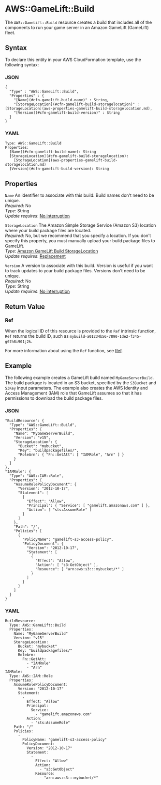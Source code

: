 # AWS::GameLift::Build<a name="aws-resource-gamelift-build"></a>

The `AWS::GameLift::Build` resource creates a build that includes all of the components to run your game server in an Amazon GameLift \(GameLift\) fleet\.

## Syntax<a name="aws-resource-gamelift-build-syntax"></a>

To declare this entity in your AWS CloudFormation template, use the following syntax:

### JSON<a name="aws-resource-gamelift-build-syntax.json"></a>

```
{
  "Type" : "AWS::GameLift::Build",
  "Properties" : {
    "[Name](#cfn-gamelift-build-name)" : String,
    "[StorageLocation](#cfn-gamelift-build-storagelocation)" : [StorageLocation](aws-properties-gamelift-build-storagelocation.md),
    "[Version](#cfn-gamelift-build-version)" : String
  }
}
```

### YAML<a name="aws-resource-gamelift-build-syntax.yaml"></a>

```
Type: AWS::GameLift::Build
Properties: 
  [Name](#cfn-gamelift-build-name): String
  [StorageLocation](#cfn-gamelift-build-storagelocation):
    [StorageLocation](aws-properties-gamelift-build-storagelocation.md)
  [Version](#cfn-gamelift-build-version): String
```

## Properties<a name="w13ab1c21c10d147c17b7"></a>

`Name`  <a name="cfn-gamelift-build-name"></a>
An identifier to associate with this build\. Build names don't need to be unique\.  
*Required*: No  
*Type*: String  
*Update requires*: [No interruption](using-cfn-updating-stacks-update-behaviors.md#update-no-interrupt)

`StorageLocation`  <a name="cfn-gamelift-build-storagelocation"></a>
The Amazon Simple Storage Service \(Amazon S3\) location where your build package files are located\.  
*Required*: No, but we recommend that you specify a location\. If you don't specify this property, you must manually upload your build package files to GameLift\.  
*Type*: [Amazon GameLift Build StorageLocation](aws-properties-gamelift-build-storagelocation.md)  
*Update requires*: [Replacement](using-cfn-updating-stacks-update-behaviors.md#update-replacement)

`Version`  <a name="cfn-gamelift-build-version"></a>
A version to associate with this build\. Version is useful if you want to track updates to your build package files\. Versions don't need to be unique\.  
*Required*: No  
*Type*: String  
*Update requires*: [No interruption](using-cfn-updating-stacks-update-behaviors.md#update-no-interrupt)

## Return Value<a name="w13ab1c21c10d147c17b9"></a>

### Ref<a name="w13ab1c21c10d147c17b9b2"></a>

When the logical ID of this resource is provided to the `Ref` intrinsic function, `Ref` returns the build ID, such as `mybuild-a01234b56-7890-1de2-f345-g67h8i901j2k`\.

For more information about using the `Ref` function, see [Ref](intrinsic-function-reference-ref.md)\.

## Example<a name="w13ab1c21c10d147c17c11"></a>

The following example creates a GameLift build named `MyGameServerBuild`\. The build package is located in an S3 bucket, specified by the `S3Bucket` and `S3Key` input parameters\. The example also creates the AWS Identity and Access Management \(IAM\) role that GameLift assumes so that it has permissions to download the build package files\.

### JSON<a name="aws-resource-gamelift-build-example.json"></a>

```
"BuildResource": {
  "Type": "AWS::GameLift::Build",
  "Properties": {
    "Name": "MyGameServerBuild",
    "Version": "v15",
    "StorageLocation": {
      "Bucket": "mybucket",
      "Key": "buildpackagefiles/",
      "RoleArn": { "Fn::GetAtt": [ "IAMRole", "Arn" ] }
    }
  }
},
"IAMRole": {
  "Type": "AWS::IAM::Role",
  "Properties": {
    "AssumeRolePolicyDocument": {
      "Version": "2012-10-17",
      "Statement": [
        {
          "Effect": "Allow",
          "Principal": { "Service": [ "gamelift.amazonaws.com" ] },
          "Action": [ "sts:AssumeRole" ]
        }
      ]
    },
    "Path": "/",
    "Policies": [
      {
        "PolicyName": "gamelift-s3-access-policy",
        "PolicyDocument": {
          "Version": "2012-10-17",
          "Statement": [
            {
              "Effect": "Allow",
              "Action": [ "s3:GetObject" ],
              "Resource": [ "arn:aws:s3:::mybucket/*" ]
            }
          ]
        }
      }
    ]
  }
}
```

### YAML<a name="aws-resource-gamelift-build-example.yaml"></a>

```
BuildResource: 
  Type: AWS::GameLift::Build
  Properties: 
    Name: "MyGameServerBuild"
    Version: "v15"
    StorageLocation: 
      Bucket: "mybucket"
      Key: "buildpackagefiles/"
      RoleArn: 
        Fn::GetAtt: 
          - "IAMRole"
          - "Arn"
IAMRole: 
  Type: AWS::IAM::Role
  Properties: 
    AssumeRolePolicyDocument: 
      Version: "2012-10-17"
      Statement: 
        - 
          Effect: "Allow"
          Principal: 
            Service: 
              - "gamelift.amazonaws.com"
          Action: 
            - "sts:AssumeRole"
    Path: "/"
    Policies: 
      - 
        PolicyName: "gamelift-s3-access-policy"
        PolicyDocument: 
          Version: "2012-10-17"
          Statement: 
            - 
              Effect: "Allow"
              Action: 
                - "s3:GetObject"
              Resource: 
                - "arn:aws:s3:::mybucket/*"
```